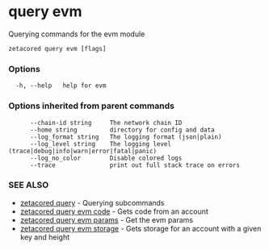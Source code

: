 # query evm

Querying commands for the evm module

```
zetacored query evm [flags]
```

### Options

```
  -h, --help   help for evm
```

### Options inherited from parent commands

```
      --chain-id string     The network chain ID
      --home string         directory for config and data 
      --log_format string   The logging format (json|plain) 
      --log_level string    The logging level (trace|debug|info|warn|error|fatal|panic) 
      --log_no_color        Disable colored logs
      --trace               print out full stack trace on errors
```

### SEE ALSO

* [zetacored query](zetacored_query.md)	 - Querying subcommands
* [zetacored query evm code](zetacored_query_evm_code.md)	 - Gets code from an account
* [zetacored query evm params](zetacored_query_evm_params.md)	 - Get the evm params
* [zetacored query evm storage](zetacored_query_evm_storage.md)	 - Gets storage for an account with a given key and height

